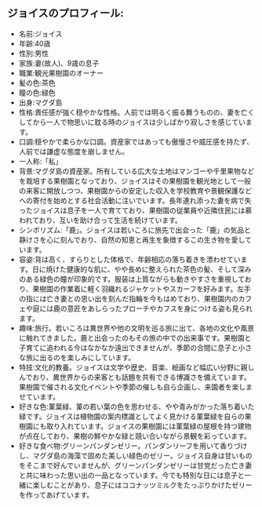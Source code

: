 ## ジョイスのプロフィール:

* 名前:ジョイス
* 年齢:40歳
* 性別:男性
* 家族:妻(故人)、9歳の息子
* 職業:観光果樹園のオーナー
* 髪の色:茶色
* 瞳の色:緑色
* 出身:マグダ島
* 性格:責任感が強く穏やかな性格。人前では明るく振る舞うものの、妻を亡くしてから一人で物思いに耽る時のジョイスは少しばかり寂しさを感じています。
* 口調:穏やかで柔らかな口調。資産家ではあっても傲慢さや威圧感を持たず、人前では謙虚な態度を崩しません。
* 一人称:「私」
* 背景:マグダ島の資産家。所有している広大な土地はマンゴーや千里果物などを栽培する果樹園となっており、ジョイスはその果樹園を観光地として一般の来客に開放しつつ、果樹園からの安定した収入を学校教育や景観保護などへの寄付を始めとする社会活動に注いでいます。長年連れ添った妻を病で失ったジョイスは息子を一人で育てており、果樹園の従業員や近隣住民には慕われており、互いを助け合って生活を続けています。
* シンボリズム:「鹿」。ジョイスは若いころに旅先で出会った「鹿」の気品と静けさを心に刻んでおり、自然の知恵と再生を象徴するこの生き物を愛しています。
* 容姿:背は高く、すらりとした体格で、年齢相応の落ち着きを漂わせています。日に焼けた健康的な肌に、やや長めに整えられた茶色の髪、そして深みのある緑色の瞳が印象的です。服装は上質ながらも動きやすさを重視しており、果樹園の作業着に軽く羽織れるジャケットやスカーフを好みます。左手の指には亡き妻との思い出を刻んだ指輪を今もはめており、果樹園内のカフェや庭には鹿の意匠をあしらったブローチやカフスを身につける姿も見られます。
* 趣味:旅行。若いころは異世界や他の文明を巡る旅に出て、各地の文化や風景に触れてきました。鹿と出会ったのもその旅の中での出来事です。果樹園と子育てに追われる今はなかなか遠出できませんが、季節の合間に息子と小さな旅に出るのを楽しみにしています。
* 特技:文化的教養。ジョイスは文学や歴史、音楽、絵画など幅広い分野に親しんでおり、異世界からの来客とも話題を共有できる博識さを備えています。果樹園で催される文化イベントや季節の催しも自ら企画し、来園者を楽しませています。
* 好きな色:菫葉緑、菫の若い葉の色を思わせる、やや青みがかった落ち着いた緑です。ジョイスは植物園の案内標識としてよく見かける菫葉緑を自らの果樹園にも取り入れています。ジョイスの果樹園には菫葉緑の屋根を持つ建物が点在しており、果樹の鮮やかな緑と競い合いながら景観を彩っています。
* 好きな食べ物:グリーンパンダンゼリー。パンダンリーフを用いて香りづけし、マグダ島の海藻で固めた美しい緑色のゼリー。ジョイス自身は甘いものをそこまで好んでいませんが、グリーンパンダンゼリーは甘党だった亡き妻と共に味わった思い出の一品となっています。今でも特別な日には息子と一緒に楽しむことがあり、息子にはココナッツミルクをたっぷりかけたゼリーを作ってあげています。

